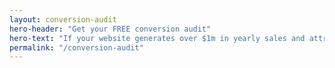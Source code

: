 ```yaml
---
layout: conversion-audit
hero-header: "Get your FREE conversion audit"
hero-text: "If your website generates over $1m in yearly sales and attracts over 100k visitors each month, we can help you to increase your profits"
permalink: "/conversion-audit"
---
```

